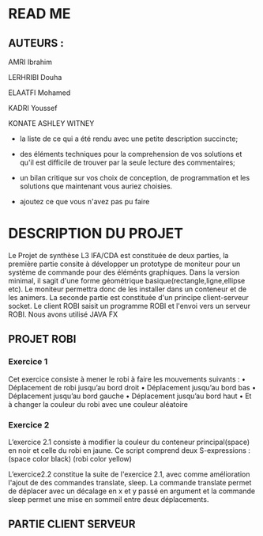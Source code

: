# READ ME
## AUTEURS :

AMRI Ibrahim

LERHRIBI Douha

ELAATFI Mohamed

KADRI Youssef

KONATE ASHLEY WITNEY

- la liste de ce qui a été rendu avec une petite description succincte;
- des éléments techniques pour la comprehension de vos solutions et qu'il est difficile de trouver par la seule lecture des commentaires;
- un bilan critique sur vos choix de conception, de programmation et les solutions que maintenant vous auriez choisies.

- ajoutez ce que vous n'avez pas pu faire



# DESCRIPTION DU PROJET
Le Projet de synthèse L3 IFA/CDA  est constituée de deux parties, la première partie consite à développer un prototype de moniteur pour un système de commande pour des éléménts graphiques. Dans la version minimal, il sagit d'une forme géométrique basique(rectangle,ligne,ellipse etc). Le moniteur permettra donc de les installer dans un conteneur et de les animers.
La seconde partie est constituée d'un principe client-serveur socket.
Le client ROBI saisit un programme ROBI et l'envoi vers un serveur ROBI. Nous avons utilisé JAVA FX


## PROJET ROBI 
### Exercice 1
Cet exercice consiste à mener le robi à faire les mouvements suivants :
• Déplacement de robi jusqu’au bord droit
• Déplacement jusqu’au bord bas
• Déplacement jusqu’au bord gauche
• Déplacement jusqu’au bord haut
• Et à changer la couleur du robi avec une couleur aléatoire

### Exercice 2

L’exercice 2.1 consiste à modifier la couleur du conteneur principal(space) en noir et celle du robi en jaune. Ce
script comprend deux S-expressions : (space color black) (robi color yellow)

L’exercice2.2 constitue la suite de l'exercice 2.1, avec comme amélioration l'ajout de des commandes translate, sleep. La commande translate permet de déplacer avec un décalage en x et y passé en argument et la commande sleep permet une mise en sommeil entre deux déplacements.



## PARTIE CLIENT SERVEUR
